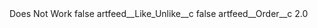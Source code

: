 <?xml version="1.0" encoding="UTF-8"?>
<CustomMetadata xmlns="http://soap.sforce.com/2006/04/metadata" xmlns:xsi="http://www.w3.org/2001/XMLSchema-instance" xmlns:xsd="http://www.w3.org/2001/XMLSchema">
    <label>Does Not Work</label>
    <protected>false</protected>
    <values>
        <field>artfeed__Like_Unlike__c</field>
        <value xsi:type="xsd:boolean">false</value>
    </values>
    <values>
        <field>artfeed__Order__c</field>
        <value xsi:type="xsd:double">2.0</value>
    </values>
</CustomMetadata>
